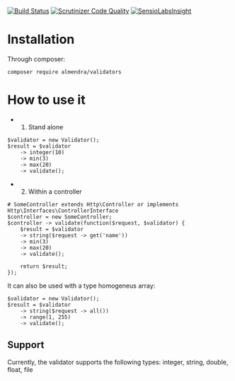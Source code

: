 
[![Build Status](https://travis-ci.org/RickyNRoses87/validators.svg?branch=master)](https://travis-ci.org/RickyNRoses87/validators)
[![Scrutinizer Code Quality](https://scrutinizer-ci.com/g/RickyNRoses87/validators/badges/quality-score.png?b=master)](https://scrutinizer-ci.com/g/RickyNRoses87/validators/?branch=master)
[![SensioLabsInsight](https://insight.sensiolabs.com/projects/7353a113-94d6-4f96-a171-e7e6eb9fed99/mini.png)](https://insight.sensiolabs.com/projects/7353a113-94d6-4f96-a171-e7e6eb9fed99)

# Installation

Through composer:
```
composer require almendra/validators
```

# How to use it


* 1. Stand alone 

```
$validator = new Validator(); 
$result = $validator 
	-> integer(10)
	-> min(3)
	-> max(20)
	-> validate();
```


* 2. Within a controller

```
# SomeController extends Http\Controller or implements Http\Interfaces\ControllerInterface
$controller = new SomeController; 
$controller -> validate(function($request, $validator) {
	$result = $validator 
	-> string($request -> get('name'))
	-> min(3)
	-> max(20)
	-> validate();

	return $result;
});
```

It can also be used with a type homogeneus array:
```
$validator = new Validator(); 
$result = $validator 
	-> string($request -> all())
	-> range(1, 255)
	-> validate();
```


## Support

Currently, the validator supports the following types:
	integer, string, double, float, file

